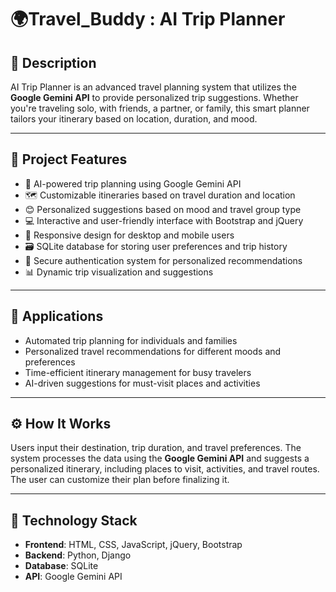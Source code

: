 # 🌍Travel_Buddy : AI Trip Planner

## 📝 Description
AI Trip Planner is an advanced travel planning system that utilizes the **Google Gemini API** to provide personalized trip suggestions. Whether you're traveling solo, with friends, a partner, or family, this smart planner tailors your itinerary based on location, duration, and mood.

---

## 🚀 Project Features
- 🤖 AI-powered trip planning using Google Gemini API  
- 🗺️ Customizable itineraries based on travel duration and location  
- 😊 Personalized suggestions based on mood and travel group type  
- 💻 Interactive and user-friendly interface with Bootstrap and jQuery  
- 📱 Responsive design for desktop and mobile users  
- 🗃️ SQLite database for storing user preferences and trip history  
- 🔐 Secure authentication system for personalized recommendations  
- 📊 Dynamic trip visualization and suggestions  

---

## 🎯 Applications
- Automated trip planning for individuals and families  
- Personalized travel recommendations for different moods and preferences  
- Time-efficient itinerary management for busy travelers  
- AI-driven suggestions for must-visit places and activities  

---

## ⚙️ How It Works
Users input their destination, trip duration, and travel preferences. The system processes the data using the **Google Gemini API** and suggests a personalized itinerary, including places to visit, activities, and travel routes. The user can customize their plan before finalizing it.

---

## 🧰 Technology Stack
- **Frontend**: HTML, CSS, JavaScript, jQuery, Bootstrap  
- **Backend**: Python, Django  
- **Database**: SQLite  
- **API**: Google Gemini API  
